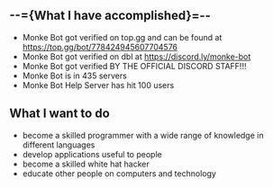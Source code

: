 --={What I have accomplished}=--
-
 - Monke Bot got verified on top.gg and can be found at https://top.gg/bot/778424945607704576
 - Monke Bot got verified on dbl at https://discord.ly/monke-bot
 - Monke Bot got verified BY THE OFFICIAL DISCORD STAFF!!!
 - Monke Bot is in 435 servers
 - Monke Bot Help Server has hit 100 users

What I want to do
-
 - become a skilled programmer with a wide range of knowledge in different languages
 - develop applications useful to people
 - become a skilled white hat hacker
 - educate other people on computers and technology
